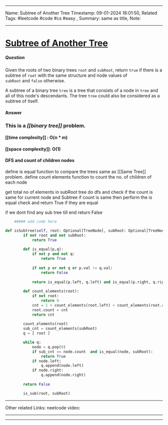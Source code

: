 ____
Name: Subtree of Another Tree
Timestamp: 09-01-2024 18:01:50,
Related Tags:  #leetcode #code #cs #easy ,
Summary: same as title,
Note:
____
# [Subtree of Another Tree](https://leetcode.com/problems/subtree-of-another-tree/)

##### Question 
Given the roots of two binary trees `root` and `subRoot`, return `true` if there is a subtree of `root` with the same structure and node values of `subRoot` and `false` otherwise.

A subtree of a binary tree `tree` is a tree that consists of a node in `tree` and all of this node's descendants. The tree `tree` could also be considered as a subtree of itself.


#### Answer 

### This is a *[[binary tree]]* problem.

#### [[time complexity]] : O(n * m)
#### [[space complexity]]: O(1)


#### DFS and count of children nodes

define is equal function to compare the trees same as [[Same Tree]] problem.
define count elements function to count the no. of children of each node

get total no of elements in subRoot tree 
do dfs and check if the count is same for current node and Subtree
if count is same then perform the is equal check and return True if they are equal 

if we dont find any sub tree till end return False


```python
	##### add code here

def isSubtree(self, root: Optional[TreeNode], subRoot: Optional[TreeNode]) -> bool:
        if not root and not subRoot:
            return True
        
        def is_equal(p,q):
            if not p and not q:
                return True
            
            if not p or not q or p.val != q.val:
                return False
            
            return is_equal(p.left, q.left) and is_equal(p.right, q.right)
        
        def count_elements(root):
            if not root:
                return 0
            cnt = 1 + count_elements(root.left) + count_elements(root.right)
            root.count = cnt
            return cnt
            
        count_elements(root)
        sub_cnt = count_elements(subRoot)
        q = [ root ]

        while q:
            node = q.pop(0)
            if sub_cnt == node.count  and is_equal(node, subRoot):
                return True
            if node.left:
                q.append(node.left) 
            if node.right:
                q.append(node.right)
        
        return False

        is_sub(root, subRoot)
```

___
Other related Links:
	neetcode video:
____
____

